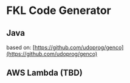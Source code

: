 # FKL Code Generator

## Java

based on: [https://github.com/udoprog/genco](https://github.com/udoprog/genco)

## AWS Lambda (TBD)